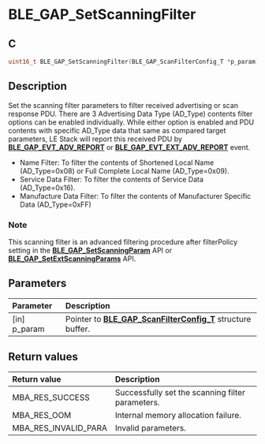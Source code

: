 # BLE_GAP_SetScanningFilter

## C

```c
uint16_t BLE_GAP_SetScanningFilter(BLE_GAP_ScanFilterConfig_T *p_param);
```

## Description

Set the scanning filter parameters to filter received advertising or scan response PDU.
There are 3 Advertising Data Type (AD_Type) contents filter options can be enabled individually.
While either option is enabled and PDU contents with specific AD_Type data that same as compared target parameters, LE Stack will report this received PDU 
by **[BLE_GAP_EVT_ADV_REPORT](GUID-ADCFB5AA-F06E-4ED9-9227-592A5CE40F39.md)** or **[BLE_GAP_EVT_EXT_ADV_REPORT](GUID-ADCFB5AA-F06E-4ED9-9227-592A5CE40F39.md)** event.
-   Name Filter: To filter the contents of Shortened Local Name (AD_Type=0x08) or Full Complete Local Name (AD_Type=0x09). 
-   Service Data Filter: To filter the contents of Service Data (AD_Type=0x16).
-   Manufacture Data Filter: To filter the contents of Manufacturer Specific Data (AD_Type=0xFF)

### Note

This scanning filter is an advanced filtering procedure after filterPolicy setting in the **[BLE_GAP_SetScanningParam](GUID-C172D5DC-BD97-4B6C-8C70-8061250C13E7.md)** API or **[BLE_GAP_SetExtScanningParams](GUID-6BD05B3D-1F02-46F8-9FFA-B94383AEE5EC.md)** API.

## Parameters

|Parameter|Description|
|:---|:---|
|\[in\] p_param|Pointer to **[BLE_GAP_ScanFilterConfig_T](GUID-524C207A-0EC6-4A2C-8F49-9A6C802061F1.md)** structure buffer.|

## Return values

|Return value|Description|
|:---|:---|
MBA_RES_SUCCESS|Successfully set the scanning filter parameters.|
MBA_RES_OOM|Internal memory allocation failure.|
MBA_RES_INVALID_PARA|Invalid parameters.|
